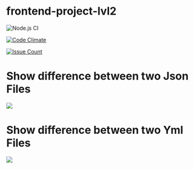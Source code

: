 # frontend-project-lvl2

![Node.js CI](https://github.com/yavictor/frontend-project-lvl2/workflows/Node.js%20CI/badge.svg)

[![Code Climate](https://codeclimate.com/github/yavictor/frontend-project-lvl2/badges/gpa.svg)](https://codeclimate.com/github/yavictor/frontend-project-lvl2/maintainability)

[![Issue Count](https://codeclimate.com/github/yavictor/frontend-project-lvl2/badges/issue_count.svg)](https://codeclimate.com/github/yavictor/frontend-project-lvl2)


# Show difference between two Json Files

<a href="https://asciinema.org/a/PXv7IKbiH2lLtxgApKYNu6uZ9" target="_blank"><img src="https://asciinema.org/a/PXv7IKbiH2lLtxgApKYNu6uZ9.svg" /></a>

# Show difference between two Yml Files

<a href="https://asciinema.org/a/zmZPN5zknY4W8qgg7nc68cOGG" target="_blank"><img src="https://asciinema.org/a/zmZPN5zknY4W8qgg7nc68cOGG.svg" /></a>